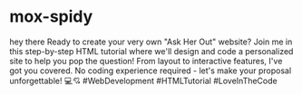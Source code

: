 # mox-spidy
hey there
Ready to create your very own "Ask Her Out" website? Join me in this step-by-step HTML tutorial where we'll design and code a personalized site to help you pop the question! From layout to interactive features, I've got you covered. No coding experience required - let's make your proposal unforgettable! 💻💘 #WebDevelopment #HTMLTutorial #LoveInTheCode
